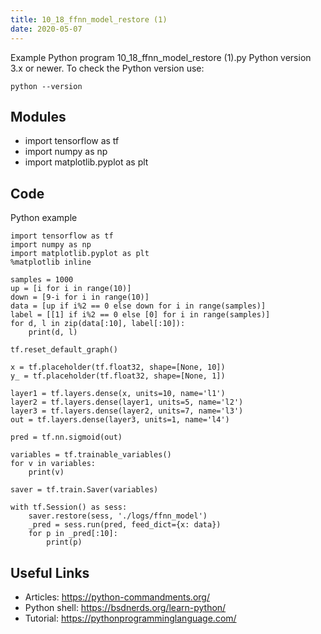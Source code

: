 ```yaml
---
title: 10_18_ffnn_model_restore (1)
date: 2020-05-07
---
```

Example Python program 10_18_ffnn_model_restore (1).py
Python version 3.x or newer.
To check the Python version use:

    python --version

## Modules

* import tensorflow as tf
* import numpy as np
* import matplotlib.pyplot as plt

## Code

Python example

    import tensorflow as tf
    import numpy as np
    import matplotlib.pyplot as plt
    %matplotlib inline
    
    samples = 1000
    up = [i for i in range(10)]
    down = [9-i for i in range(10)]
    data = [up if i%2 == 0 else down for i in range(samples)]
    label = [[1] if i%2 == 0 else [0] for i in range(samples)]
    for d, l in zip(data[:10], label[:10]):
        print(d, l)
    
    tf.reset_default_graph()
    
    x = tf.placeholder(tf.float32, shape=[None, 10])
    y_ = tf.placeholder(tf.float32, shape=[None, 1])
    
    layer1 = tf.layers.dense(x, units=10, name='l1')
    layer2 = tf.layers.dense(layer1, units=5, name='l2')
    layer3 = tf.layers.dense(layer2, units=7, name='l3')
    out = tf.layers.dense(layer3, units=1, name='l4')
    
    pred = tf.nn.sigmoid(out)
    
    variables = tf.trainable_variables()
    for v in variables:
        print(v)
    
    saver = tf.train.Saver(variables)
    
    with tf.Session() as sess:
        saver.restore(sess, './logs/ffnn_model')
        _pred = sess.run(pred, feed_dict={x: data})
        for p in _pred[:10]:
            print(p)

## Useful Links

- Articles: https://python-commandments.org/
- Python shell: https://bsdnerds.org/learn-python/
- Tutorial: https://pythonprogramminglanguage.com/
